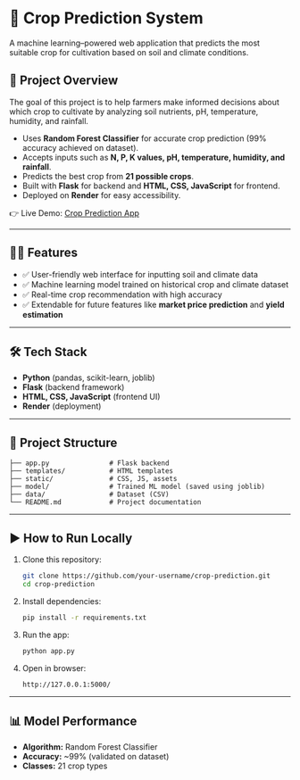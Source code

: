 # 🌾 Crop Prediction System

A machine learning–powered web application that predicts the most suitable crop for cultivation based on soil and climate conditions.

## 🚀 Project Overview

The goal of this project is to help farmers make informed decisions about which crop to cultivate by analyzing soil nutrients, pH, temperature, humidity, and rainfall.

* Uses **Random Forest Classifier** for accurate crop prediction (99% accuracy achieved on dataset).
* Accepts inputs such as **N, P, K values, pH, temperature, humidity, and rainfall**.
* Predicts the best crop from **21 possible crops**.
* Built with **Flask** for backend and **HTML, CSS, JavaScript** for frontend.
* Deployed on **Render** for easy accessibility.

👉 Live Demo: [Crop Prediction App](https://crop-prediction-1-aaao.onrender.com/)

---

## 🧑‍🌾 Features

* ✅ User-friendly web interface for inputting soil and climate data
* ✅ Machine learning model trained on historical crop and climate dataset
* ✅ Real-time crop recommendation with high accuracy
* ✅ Extendable for future features like **market price prediction** and **yield estimation**

---

## 🛠️ Tech Stack

* **Python** (pandas, scikit-learn, joblib)
* **Flask** (backend framework)
* **HTML, CSS, JavaScript** (frontend UI)
* **Render** (deployment)

---

## 📂 Project Structure

```
├── app.py               # Flask backend
├── templates/           # HTML templates
├── static/              # CSS, JS, assets
├── model/               # Trained ML model (saved using joblib)
├── data/                # Dataset (CSV)
└── README.md            # Project documentation
```

---

## ▶️ How to Run Locally

1. Clone this repository:

   ```bash
   git clone https://github.com/your-username/crop-prediction.git
   cd crop-prediction
   ```

2. Install dependencies:

   ```bash
   pip install -r requirements.txt
   ```

3. Run the app:

   ```bash
   python app.py
   ```

4. Open in browser:

   ```
   http://127.0.0.1:5000/
   ```

---

## 📊 Model Performance

* **Algorithm:** Random Forest Classifier
* **Accuracy:** \~99% (validated on dataset)
* **Classes:** 21 crop types

